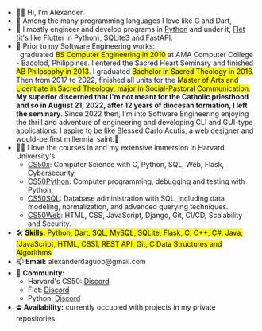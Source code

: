 <ul>    
    <li> 👋😄 Hi, I’m Alexander. 
    <li> 👀 Among the many programming languages I love like C and Dart, <br>
    <li> 👀 I mostly engineer and develop programs in <a href="https://www.python.org/">Python</a> and under it, <a href="https://flet.dev/docs/">Flet</a> (it's like Flutter in Python), <a href="https://docs.python.org/3/library/sqlite3.html">SQLite3</a> and <a href="https://fastapi.tiangolo.com/">FastAPI</a>.
    <li> 🌱 Prior to my Software Engineering works:<br>I graduated <mark>BS Computer Engineering in 2010</mark> at AMA Computer College - Bacolod, Philippines. I entered the Sacred Heart Seminary and finished <mark>AB Philosophy in 2013</mark>. I graduated <mark>Bachelor in Sacred Theology in 2016</mark>. Then from 2017 to 2022, finished all units for the <mark>Master of Arts and Licentiate in Sacred Theology, major in Social-Pastoral Communication</mark>. <strong>My superior discerned that I'm not meant for the Catholic priesthood and so in August 21, 2022, after 12 years of diocesan formation, I left the seminary</strong>. Since 2022 then, I'm into Software Engineering enjoying the thrill and adventure of engineering and developing CLI and GUI-type applications. I aspire to be like Blessed Carlo Acutis, a web designer and would-be first millennial saint.🙏
    <li> 👨‍💻 I love the courses in and my extensive immersion in Harvard University's 
        <ul>
            <li><a href="https://cs50.harvard.edu/x">CS50x</a>: Computer Science with C, Python, SQL, Web, Flask, Cybersecurity, 
            <li><a href="http://cs50.harvard.edu/python">CS50Python</a>: Computer programming, debugging and testing with Python, 
            <li><a href="https://cs50.harvard.edu/sql">CS50SQL</a>: Database administration with SQL, including data modeling, normalization, and advanced querying techniques.
            <li><a href="http://cs50.harvard.edu/web">CS50Web</a>: HTML, CSS, JavaScript, Django, Git, CI/CD, Scalability and Security.
        </ul>
    <li> 🛠️ <mark><b>Skills:</b> Python, Dart, SQL, MySQL, SQLite, Flask, C, C++, C#, Java, [JavaScript, HTML, CSS], REST API, Git, C Data Structures and Algorithms</mark>
    <li> 📫 <b>Email:</b> alexanderdaguob@gmail.com
    <li> 👥 <b>Community:</b> 
        <ul>
            <li>Harvard's CS50: <a href="https://discord.gg/cs50">Discord</a></li>
            <li>Flet: <a href="https://discord.com/invite/dzWXP8SHG8">Discord</a></li>
            <li>Python: <a href="https://discord.gg/python">Discord</a></li>
        </ul>
    <li> ⛔ <b>Availability:</b> currently occupied with projects in my private repositories.
<ul>
<!---
addaguob/addaguob is a ✨ special ✨ repository because its `README.md` (this file) appears on your GitHub profile.
You can click the Preview link to take a look at your changes.
--->
